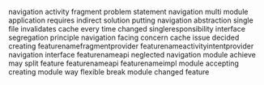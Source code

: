 navigation activity fragment problem statement navigation multi module application requires indirect solution putting navigation abstraction single file invalidates cache every time changed singleresponsibility interface segregation principle navigation facing concern cache issue decided creating featurenamefragmentprovider featurenameactivityintentprovider navigation interface featurenameapi neglected navigation module achieve may split feature featurenameapi featurenameimpl module accepting creating module way flexible break module changed feature